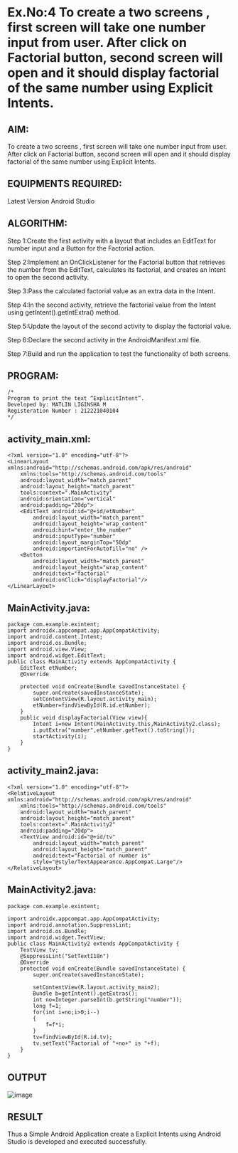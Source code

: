 # Ex.No:4 To create a two screens , first screen will take one number input from user. After click on Factorial button, second screen will open and it should display factorial of the same number using Explicit Intents.


## AIM:

To create a two screens , first screen will take one number input from user. After click on Factorial button, second screen will open and it should display factorial of the same number using Explicit Intents.

## EQUIPMENTS REQUIRED:

Latest Version Android Studio

## ALGORITHM:
Step 1:Create the first activity with a layout that includes an EditText for number input and a Button for the Factorial action.

Step 2:Implement an OnClickListener for the Factorial button that retrieves the number from the EditText, calculates its factorial, and creates an Intent to open the second activity.

Step 3:Pass the calculated factorial value as an extra data in the Intent.

Step 4:In the second activity, retrieve the factorial value from the Intent using getIntent().getIntExtra() method.

Step 5:Update the layout of the second activity to display the factorial value.

Step 6:Declare the second activity in the AndroidManifest.xml file.

Step 7:Build and run the application to test the functionality of both screens.
## PROGRAM:
```
/*
Program to print the text “ExplicitIntent”.
Developed by: MATLIN LIGINSHA M
Registeration Number : 212221040104
*/
```
## activity_main.xml:
```
<?xml version="1.0" encoding="utf-8"?>
<LinearLayout xmlns:android="http://schemas.android.com/apk/res/android"
    xmlns:tools="http://schemas.android.com/tools"
    android:layout_width="match_parent"
    android:layout_height="match_parent"
    tools:context=".MainActivity"
    android:orientation="vertical"
    android:padding="20dp">
    <EditText android:id="@+id/etNumber"
        android:layout_width="match_parent"
        android:layout_height="wrap_content"
        android:hint="enter_the_number"
        android:inputType="number"
        android:layout_marginTop="50dp"
        android:importantForAutofill="no" />
    <Button
        android:layout_width="match_parent"
        android:layout_height="wrap_content"
        android:text="factorial"
        android:onClick="displayFactorial"/>
</LinearLayout>
```
## MainActivity.java:
```
package com.example.exintent;
import androidx.appcompat.app.AppCompatActivity;
import android.content.Intent;
import android.os.Bundle;
import android.view.View;
import android.widget.EditText;
public class MainActivity extends AppCompatActivity {
    EditText etNumber;
    @Override
```
```
    protected void onCreate(Bundle savedInstanceState) {
        super.onCreate(savedInstanceState);
        setContentView(R.layout.activity_main);
        etNumber=findViewById(R.id.etNumber);
    }
    public void displayFactorial(View view){
        Intent i=new Intent(MainActivity.this,MainActivity2.class);
        i.putExtra("number",etNumber.getText().toString());
        startActivity(i);
    }
}
```
## activity_main2.java:
```
<?xml version="1.0" encoding="utf-8"?>
<RelativeLayout xmlns:android="http://schemas.android.com/apk/res/android"
    xmlns:tools="http://schemas.android.com/tools"
    android:layout_width="match_parent"
    android:layout_height="match_parent"
    tools:context=".MainActivity2"
    android:padding="20dp">
    <TextView android:id="@+id/tv"
        android:layout_width="match_parent"
        android:layout_height="match_parent"
        android:text="Factorial of number is"
        style="@style/TextAppearance.AppCompat.Large"/>
</RelativeLayout>
```
## MainActivity2.java:
```
package com.example.exintent;

import androidx.appcompat.app.AppCompatActivity;
import android.annotation.SuppressLint;
import android.os.Bundle;
import android.widget.TextView;
public class MainActivity2 extends AppCompatActivity {
    TextView tv;
    @SuppressLint("SetTextI18n")
    @Override
    protected void onCreate(Bundle savedInstanceState) {
        super.onCreate(savedInstanceState);
```
```
        setContentView(R.layout.activity_main2);
        Bundle b=getIntent().getExtras();
        int no=Integer.parseInt(b.getString("number"));
        long f=1;
        for(int i=no;i>0;i--)
        {
            f=f*i;
        }
        tv=findViewById(R.id.tv);
        tv.setText("Factorial of "+no+" is "+f);
    }
}
```
## OUTPUT
![image](https://github.com/MatlinLiginsha/Mobile-Application-Development/assets/143495913/c852dca8-a47a-418e-843c-9f12b2517ca2)
## RESULT
Thus a Simple Android Application create a Explicit Intents using Android Studio is developed and executed successfully.


